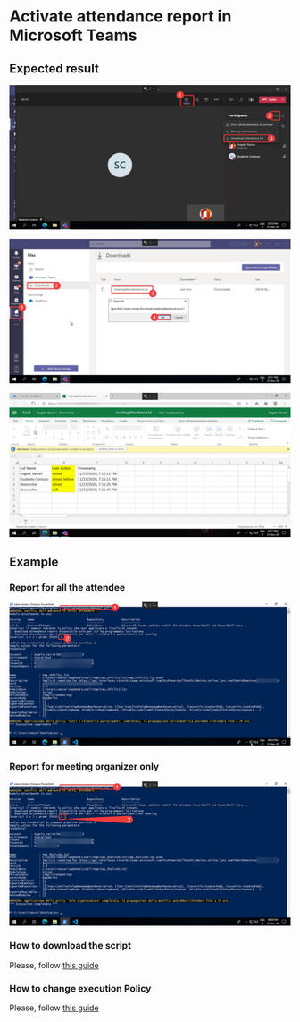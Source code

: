 # Activate attendance report in Microsoft Teams

## Expected result
![How to download the report](https://raw.githubusercontent.com/AngelusGi/PowerShell/master/Office365/Teams/Attendance%20Report/Screenshot/How%20to%20download%20the%20report.png)

![How to open it in Microsoft Teams](https://raw.githubusercontent.com/AngelusGi/PowerShell/master/Office365/Teams/Attendance%20Report/Screenshot/How%20to%20open%20it%20in%20Microsoft%20Teams.png)

![Engagement report example](https://raw.githubusercontent.com/AngelusGi/PowerShell/master/Office365/Teams/Attendance%20Report/Screenshot/Engagement%20report%20example.png)


## Example

### Report for all the attendee
![Report for all the attendee](https://raw.githubusercontent.com/AngelusGi/PowerShell/master/Office365/Teams/Attendance%20Report/Screenshot/Report-All.png)

### Report for meeting organizer only
![Report for organizer only](https://raw.githubusercontent.com/AngelusGi/PowerShell/master/Office365/Teams/Attendance%20Report/Screenshot/Report-Organizer-Only.png)


### How to download the script
Please, follow [this guide](https://github.com/AngelusGi/PowerShell/tree/master/Others/How%20to%20download%20single%20file%20from%20GitHub)

### How to change execution Policy
Please, follow [this guide](https://github.com/AngelusGi/PowerShell/tree/master/Others/Resolve%20errors%20about%20Execution%20Policy)